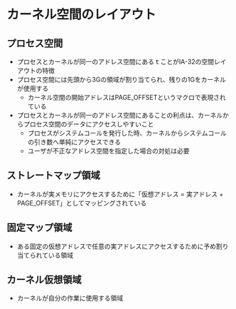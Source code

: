 # カーネル空間のレイアウト
## プロセス空間
- プロセスとカーネルが同一のアドレス空間にあるｔことがIA-32の空間レイアウトの特徴
- プロセス空間には先頭から3Gの領域が割り当てられ、残りの1Gをカーネルが使用する
  - カーネル空間の開始アドレスはPAGE_OFFSETというマクロで表現されている
- プロセスとカーネルが同一のアドレス空間にあることの利点は、カーネルからプロセス空間のデータにアクセスしやすいこと
  - プロセスがシステムコールを発行した時、カーネルからシステムコールの引き数へ単純にアクセスできる
  - ユーザが不正なアドレス空間を指定した場合の対処は必要

## ストレートマップ領域

- カーネルが実メモリにアクセスするために「仮想アドレス = 実アドレス + PAGE_OFFSET」としてマッピングされている

## 固定マップ領域
- ある固定の仮想アドレスで任意の実アドレスにアクセスするために予め割り当てられている領域

## カーネル仮想領域
- カーネルが自分の作業に使用する領域
